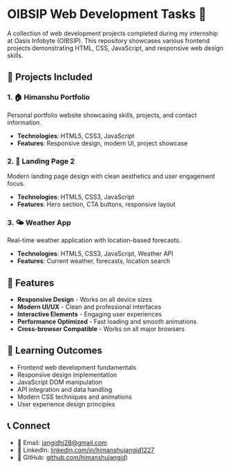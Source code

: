 # OIBSIP Web Development Tasks 🚀

A collection of web development projects completed during my internship at Oasis Infobyte (OIBSIP). This repository showcases various frontend projects demonstrating HTML, CSS, JavaScript, and responsive web design skills.

## 📁 Projects Included

### 1. 🏠 **Himanshu Portfolio**
Personal portfolio website showcasing skills, projects, and contact information.
- **Technologies**: HTML5, CSS3, JavaScript
- **Features**: Responsive design, modern UI, project showcase

### 2. 🎯 **Landing Page 2**
Modern landing page design with clean aesthetics and user engagement focus.
- **Technologies**: HTML5, CSS3, JavaScript
- **Features**: Hero section, CTA buttons, responsive layout

### 3. 🌤️ **Weather App**
Real-time weather application with location-based forecasts.
- **Technologies**: HTML5, CSS3, JavaScript, Weather API
- **Features**: Current weather, forecasts, location search


## 📱 Features
- **Responsive Design** - Works on all device sizes
- **Modern UI/UX** - Clean and professional interfaces
- **Interactive Elements** - Engaging user experiences
- **Performance Optimized** - Fast loading and smooth animations
- **Cross-browser Compatible** - Works on all major browsers

## 🎯 Learning Outcomes
- Frontend web development fundamentals
- Responsive design implementation
- JavaScript DOM manipulation
- API integration and data handling
- Modern CSS techniques and animations
- User experience design principles

## 📞 Connect
- 📧 Email: jangidhj28@gmail.com
- 💼 LinkedIn: [linkedin.com/in/himanshujangid1227](https://linkedin.com/in/himanshujangid1227)
- 🐙 GitHub: [github.com/himanshujangid](https://github.com/9530220841))

